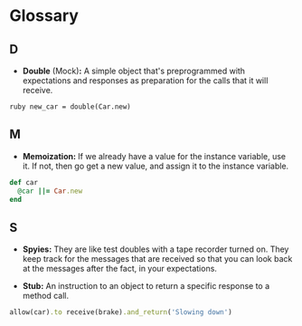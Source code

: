 # Glossary

## D

* __Double__ (Mock)__:__ A simple object that's preprogrammed with expectations and responses as preparation for the calls that it will receive.
 
```
ruby new_car = double(Car.new)
```

## M

* __Memoization:__  If we already have a value for the instance variable, use it. If not, then go get a new value, and assign it to the instance variable.
  
```ruby
def car
  @car ||= Car.new
end
```

## S

* __Spyies:__  They are like test doubles with a tape recorder turned on. They keep track for the messages that are received so that you can look back at the messages after the fact, in your expectations.

* __Stub:__ An instruction to an object to return a specific response to a method call.

```ruby
allow(car).to receive(brake).and_return('Slowing down')

```
